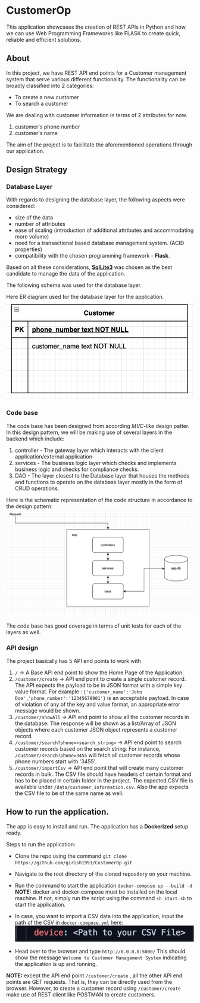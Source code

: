 # CustomerOp

This application showcases the creation of REST APIs in Python and how we can use Web Programming Frameworks
like FLASK to create quick, reliable and efficient solutions. 


## About 

In this project, we have REST API end points for a Customer management system that serve various different functionality.
The functionality can be broadly classified into 2 categories:
- To create a new customer
- To search a customer

We are dealing with customer information in terms of 2 attributes for now. 
1. customer's phone number
2. customer's name

The aim of the project is to facilitate the aforementioned operations through our application.


## Design Strategy

### Database Layer
With regards to designing the database layer, the following aspects were considered:

- size of the data
- number of attributes
- ease of scaling (introduction of additional attributes and accommodating more volume)
- need for a transactional based database management system. (ACID properties)
- compatibility with the chosen programming framework - **Flask**.

Based on all these considerations, [**SqlLite3**](https://docs.python.org/3/library/sqlite3.html) was chosen as the best candidate to manage the data
of the application.

The following schema was used for the database layer.

Here ER diagram used for the database layer for the application.<br />
![alt text](https://github.com/girish1993/CustomerOp/blob/main/docs/ERD.png)

### Code base
The code base has been designed from according _MVC-like_ design patter. In this design pattern, we will be making use of
several layers in the backend which include:
1. controller - The gateway layer which interacts with the client application/external application
2. services - The business logic layer which checks and implements business logic and checks for compliance checks.
3. DAO - The layer closest to the Database layer that houses the methods and functions to operate on the database layer
mostly in the form of CRUD operations.

Here is the schematic representation of the code structure in accordance to the design pattern:<br />
![alt text](https://github.com/girish1993/CustomerOp/blob/main/docs/Design1.png)

The code base has good coverage in terms of unit tests for each of the layers as well.

### API design
The project basically has 5 API end points to work with
1. `/` -> A Base API end point to show the Home Page of the Application.
2. `/customer/create` -> API end point to create a single customer record. The API expects the payload to be in JSON
format with a simple key value format. For example : `{'customer_name':'John Doe','phone_number':'12345678901'}` is an 
acceptable payload. In case of violation of any of the key and value format, an appropriate error message would be shown.
3. `/customer/showAll` -> API end point to show all the customer records in the database. The response will be shown as a
list/Array of JSON objects where each customer JSON object represents a customer record.
4. `/customer/search?phone=<search_string>` -> API end point to search customer records based on the search string. 
    For instance,  `/customer/search?phone=3455` will fetch all customer records whose phone numbers start with '3455'.
5. `/customer/importCsv` -> API end point that will create many customer records in bulk. The CSV file should have headers
of certain format and has to be placed in certain folder in the project. The expected CSV file is available under `/data/customer_information.csv`.
Also the app expects the CSV file to be of the same name as well. 


## How to run the application.

The app is easy to install and run. The application has a **Dockerized** setup ready.

Steps to run the application:

- Clone the repo using the command `git clone https://github.com/girish1993/CustomerOp.git`
- Navigate to the root directory of the cloned repository on your machine.
- Run the command to start the application 
`docker-compose up --build -d` <br>
**NOTE:** docker and docker-compose must be installed on the local machine. If not, simply run the script using the command
`sh start.sh` to start the application.

- In case, you want to import a CSV data into the application, input the path of the CSV in `docker-compose.yml` here: <br />
![alt text](https://github.com/girish1993/CustomerOp/blob/main/docs/docker_img.png)

- Head over to the browser and type `http://0.0.0.0:5000/` This should show the message `Welcome to Customer Management System`
indicating the application is up and running.

**NOTE:** except the API end point `/customer/create` , all the other API end points are GET requests. That is, they can be directly used from the browser.
However, to create a customer record using `/customer/create` make use of REST client like POSTMAN to create customers.   

